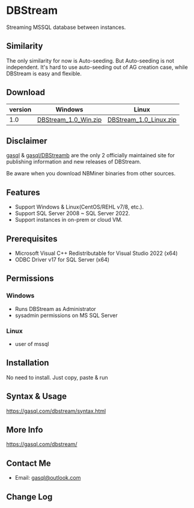 # DBStream

Streaming MSSQL database between instances. 

## Similarity

The only similarity for now is Auto-seeding. But Auto-seeding is not independent. It's hard to use auto-seeding out of AG creation case, while DBStream is easy and flexible.

## Download

| version | Windows                                                      | Linux                                                        |
| ------- | ------------------------------------------------------------ | ------------------------------------------------------------ |
| 1.0    | [DBStream_1.0_Win.zip](https://gasql.com/media/DBStream_1.0_Win.zip) | [DBStream_1.0_Linux.zip](https://gasql.com/media/DBStream_1.0_Linux.zip) |

## Disclaimer

[gasql](https://gasql.com) & [gasql/DBStreamb](https://github.com/gasql/DBStream) are the only 2 officially maintained site for publishing information and new releases of DBStream.

Be aware when you download NBMiner binaries from other sources.

## Features

* Support Windows & Linux(CentOS/REHL v7/8, etc.).
* Support SQL Server 2008 ~ SQL Server 2022.
* Support instances in on-prem or cloud VM.

## Prerequisites

* Microsoft Visual C++ Redistributable for Visual Studio 2022 (x64)
* ODBC Driver v17 for SQL Server (x64)

## Permissions
### Windows
* Runs DBStream as Administrator
* sysadmin permissions on MS SQL Server
### Linux 
* user of mssql

## Installation
No need to install. Just copy, paste & run

## Syntax & Usage
https://gasql.com/dbstream/syntax.html

## More Info
https://gasql.com/dbstream/

## Contact Me

- Email: gasql@outlook.com

## Change Log

